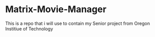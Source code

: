# Matrix-Movie-Manager
This is a repo that i will use to contain my Senior project from Oregon Institiue of Technology
